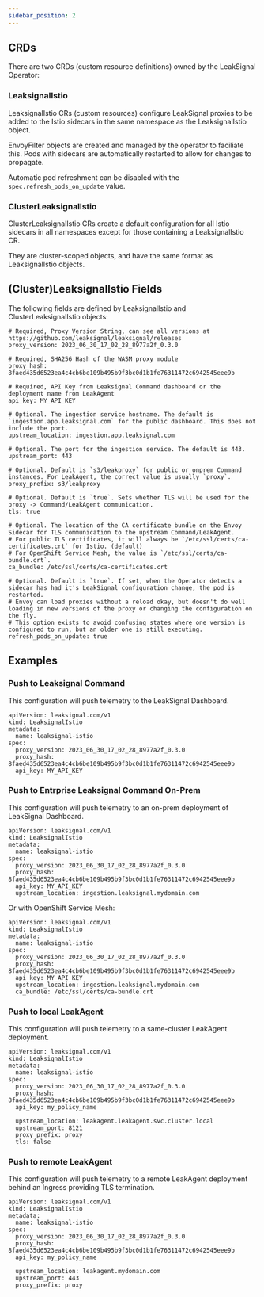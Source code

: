 ```yaml
---
sidebar_position: 2
---
```


## CRDs

There are two CRDs (custom resource definitions) owned by the LeakSignal Operator:

### LeaksignalIstio

LeaksignalIstio CRs (custom resources) configure LeakSignal proxies to be added to the Istio sidecars in the same namespace as the LeaksignalIstio object.

EnvoyFilter objects are created and managed by the operator to faciliate this. Pods with sidecars are automatically restarted to allow for changes to propagate.

Automatic pod refreshment can be disabled with the `spec.refresh_pods_on_update` value.

### ClusterLeaksignalIstio

ClusterLeaksignalIstio CRs create a default configuration for all Istio sidecars in all namespaces except for those containing a LeaksignalIstio CR.

They are cluster-scoped objects, and have the same format as LeaksignalIstio objects.

## (Cluster)LeaksignalIstio Fields

The following fields are defined by LeaksignalIstio and ClusterLeaksignalIstio objects:
```
# Required, Proxy Version String, can see all versions at https://github.com/leaksignal/leaksignal/releases
proxy_version: 2023_06_30_17_02_28_8977a2f_0.3.0

# Required, SHA256 Hash of the WASM proxy module
proxy_hash: 8faed435d6523ea4c4cb6be109b495b9f3bc0d1b1fe76311472c6942545eee9b

# Required, API Key from Leaksignal Command dashboard or the deployment name from LeakAgent
api_key: MY_API_KEY

# Optional. The ingestion service hostname. The default is `ingestion.app.leaksignal.com` for the public dashboard. This does not include the port.
upstream_location: ingestion.app.leaksignal.com

# Optional. The port for the ingestion service. The default is 443.
upstream_port: 443

# Optional. Default is `s3/leakproxy` for public or onprem Command instances. For LeakAgent, the correct value is usually `proxy`.
proxy_prefix: s3/leakproxy

# Optional. Default is `true`. Sets whether TLS will be used for the proxy -> Command/LeakAgent communication.
tls: true

# Optional. The location of the CA certificate bundle on the Envoy Sidecar for TLS communication to the upstream Command/LeakAgent.
# For public TLS certificates, it will always be `/etc/ssl/certs/ca-certificates.crt` for Istio. (default)
# For OpenShift Service Mesh, the value is `/etc/ssl/certs/ca-bundle.crt`.
ca_bundle: /etc/ssl/certs/ca-certificates.crt

# Optional. Default is `true`. If set, when the Operator detects a sidecar has had it's LeakSignal configuration change, the pod is restarted.
# Envoy can load proxies without a reload okay, but doesn't do well loading in new versions of the proxy or changing the configuration on the fly.
# This option exists to avoid confusing states where one version is configured to run, but an older one is still executing.
refresh_pods_on_update: true
```

## Examples

### Push to Leaksignal Command
This configuration will push telemetry to the LeakSignal Dashboard.

```
apiVersion: leaksignal.com/v1
kind: LeaksignalIstio
metadata:
  name: leaksignal-istio
spec:
  proxy_version: 2023_06_30_17_02_28_8977a2f_0.3.0
  proxy_hash: 8faed435d6523ea4c4cb6be109b495b9f3bc0d1b1fe76311472c6942545eee9b
  api_key: MY_API_KEY
```

### Push to Entrprise Leaksignal Command On-Prem
This configuration will push telemetry to an on-prem deployment of LeakSignal Dashboard.

```
apiVersion: leaksignal.com/v1
kind: LeaksignalIstio
metadata:
  name: leaksignal-istio
spec:
  proxy_version: 2023_06_30_17_02_28_8977a2f_0.3.0
  proxy_hash: 8faed435d6523ea4c4cb6be109b495b9f3bc0d1b1fe76311472c6942545eee9b
  api_key: MY_API_KEY
  upstream_location: ingestion.leaksignal.mydomain.com
```

Or with OpenShift Service Mesh:

```
apiVersion: leaksignal.com/v1
kind: LeaksignalIstio
metadata:
  name: leaksignal-istio
spec:
  proxy_version: 2023_06_30_17_02_28_8977a2f_0.3.0
  proxy_hash: 8faed435d6523ea4c4cb6be109b495b9f3bc0d1b1fe76311472c6942545eee9b
  api_key: MY_API_KEY
  upstream_location: ingestion.leaksignal.mydomain.com
  ca_bundle: /etc/ssl/certs/ca-bundle.crt
```

### Push to local LeakAgent
This configuration will push telemetry to a same-cluster LeakAgent deployment.

```
apiVersion: leaksignal.com/v1
kind: LeaksignalIstio
metadata:
  name: leaksignal-istio
spec:
  proxy_version: 2023_06_30_17_02_28_8977a2f_0.3.0
  proxy_hash: 8faed435d6523ea4c4cb6be109b495b9f3bc0d1b1fe76311472c6942545eee9b
  api_key: my_policy_name

  upstream_location: leakagent.leakagent.svc.cluster.local
  upstream_port: 8121
  proxy_prefix: proxy
  tls: false
```

### Push to remote LeakAgent
This configuration will push telemetry to a remote LeakAgent deployment behind an Ingress providing TLS termination.

```
apiVersion: leaksignal.com/v1
kind: LeaksignalIstio
metadata:
  name: leaksignal-istio
spec:
  proxy_version: 2023_06_30_17_02_28_8977a2f_0.3.0
  proxy_hash: 8faed435d6523ea4c4cb6be109b495b9f3bc0d1b1fe76311472c6942545eee9b
  api_key: my_policy_name

  upstream_location: leakagent.mydomain.com
  upstream_port: 443
  proxy_prefix: proxy
```